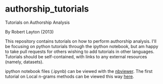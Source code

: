 authorship_tutorials
====================

Tutorials on Authorship Analysis

By Robert Layton (2013)

This repository contains tutorials on how to perform authorship analysis.
I'll be focusing on python tutorials through the ipython notebook, but am happy to take pull requests for others wishing to add tutorials in other languages.
Tutorials should be self-contained, with links to any external resources (namely, datasets).

ipython notebook files (.ipynb) can be viewed with the [nbviewer](http://nbviewer.ipython.org/).
The first tutorial on Local n-grams methods can be viewed this way [here](http://nbviewer.ipython.org/urls/raw.github.com/robertlayton/authorship_tutorials/master/LNGTutorial.ipynb).

